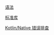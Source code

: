 
<p id="dbU8v8PQuvrGXpYvuC4dSv">

[语法](./%E8%AF%AD%E6%B3%95/index.md)

</p>

<p id="o4pdpMt5RrmtcrdTSP9KCi">

[标准库](<https://kotlinlang.org/api/latest/jvm/stdlib/>)

</p>

<p id="9VQ8SrSonr5JqMooKsic9m">

[Kotlin/Native 错误排查](./Kotlin%2FNative%20%E9%94%99%E8%AF%AF%E6%8E%92%E6%9F%A5/index.md)

</p>
